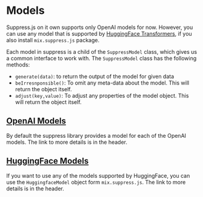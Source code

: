 # Models
Suppress.js on it own supports only OpenAI models for now. However, you can use any model that is supported by [HuggingFace Transformers](https://huggingface.co/transformers/), if you also install `mix.suppress.js` package.

Each model in suppress is a child of the `SuppressModel` class, which gives us a common interface to work with. The `SuppressModel` class has the following methods:
* `generate(data)`: to return the output of the model for given data
* `beIrresnponsible()`: To omit any meta-data about the model. This will return the object itself.
* `adjust(key,value)`: To adjust any properties of the model object. This will return the object itself.

## [OpenAI Models](./openai.md)
By default the suppress library provides a model for each of the OpenAI models. The link to more details is in the header.

## [HuggingFace Models](./hugging-face.md)
If you want to use any of the models supported by HuggingFace, you can use the `HuggingfaceModel` object form `mix.suppress.js`. The link to more details is in the header.
